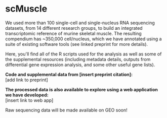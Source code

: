 # scMuscle

We used more than 100 single-cell and single-nucleus RNA sequencing datasets, from 14 different research groups, to build an integrated transcriptomic reference of murine skeletal muscle. 
The resulting compendium has ~350,000 cell/nucleus, which we have annotated using a suite of existing software tools (see linked preprint for more details). 

Here, you'll find all of the R scripts used for the analysis as well as some of the supplemental resources (including metadata details, outputs from differential gene expression analysis, and some other useful gene lists).

**Code and supplemental data from [insert preprint citation]:**  
[add link to preprint]

**The processed data is also available to explore using a web application we have developed:**  
[insert link to web app]

Raw sequencing data will be made available on GEO soon!
